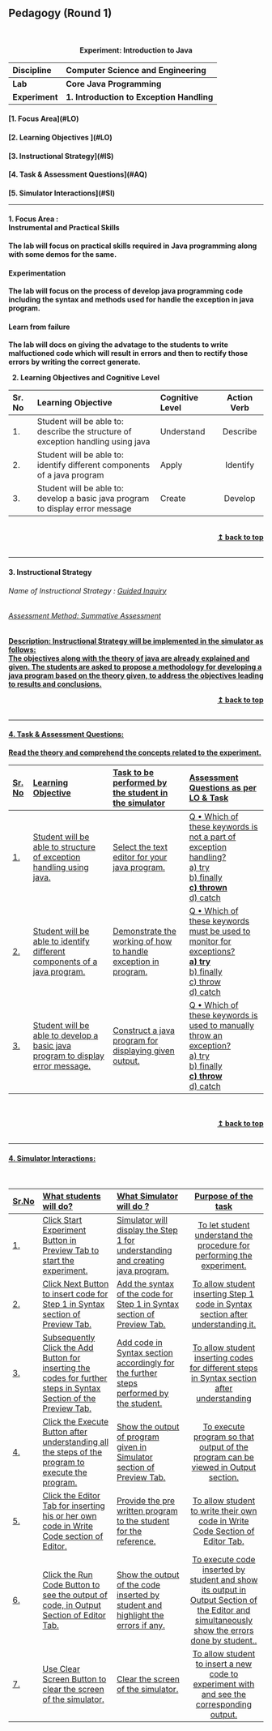 ## Pedagogy (Round 1)
<p align="center">
<br>
<br>
<b> Experiment: Introduction to Java <a name="top"></a> <br>
</p>

<b>Discipline | <b>Computer Science and Engineering
:--|:--|
<b> Lab | <b> Core Java Programming
<b> Experiment|  <b> 1. Introduction to Exception Handling


<h4> [1. Focus Area](#LO)
<h4> [2. Learning Objectives ](#LO)
<h4> [3. Instructional Strategy](#IS)
<h4> [4. Task & Assessment Questions](#AQ)
<h4> [5. Simulator Interactions](#SI)
<hr>

<a name="LO"></a>
#### 1. Focus Area : <br>Instrumental and Practical Skills
The lab will focus on practical skills required in Java programming along with some demos for the same.<br>
#### Experimentation
The lab will focus on the process of develop java programming code including the syntax and methods used for handle the exception in java program.
#### Learn from failure
The lab will docs on giving the advatage to the students to write malfuctioned code which will result in errors and then to rectify those errors by writing the correct generate.

2. Learning Objectives and Cognitive Level

Sr. No |	Learning Objective	| Cognitive Level | Action Verb
:--|:--|:--|:-:
1.| Student will be able to: <br>describe the structure of exception handling using java <br> | Understand| Describe
2.| Student will be able to: <br>identify different components of a java program<br> | Apply| Identify
3.| Student will be able to: <br>develop a basic java program to display error message | Create| Develop

<br/>
<div align="right">
    <b><a href="#top">↥ back to top</a></b>
</div>
<br/>
<hr>

<a name="IS"></a>
#### 3. Instructional Strategy
###### Name of Instructional Strategy  :  <u> Guided Inquiry 
###### Assessment Method: Summative Assessment

<u> <b>Description:</b></u> <u> Instructional Strategy will be implemented in the simulator as follows: </u>
<br>
The objectives along with the theory of java are already explained and given. The students are asked to propose a methodology for developing a java program based on the theory given, to address the objectives leading to results and conclusions.
<br/>

<div align="right">
    <b><a href="#top">↥ back to top</a></b>
</div>
<br/>
<hr>

<a name="AQ"></a>
#### 4. Task & Assessment Questions:

Read the theory and comprehend the concepts related to the experiment. 
<br>

Sr. No |	Learning Objective	| Task to be performed by <br> the student  in the simulator | Assessment Questions as per LO & Task
:--|:--|:--|:--
1.| Student will be able to structure of exception handling using java. | Select the text editor for your java program. | Q • Which of these keywords is not a part of exception handling?<br>a) try<br>b) finally<br><b>c) thrown</b><br>d) catch
2.| Student will be able to identify different components of a java program.| Demonstrate the working of how to handle exception in program. | Q • Which of these keywords must be used to monitor for exceptions? <br><b>a) try </b><br>b) finally <br>c) throw<br>d) catch
3.| Student will be able to develop a basic java program to display error message.| Construct a java program for displaying given output. | Q •	Which of these keywords is used to manually throw an exception?<br>a) try <br>b) finally <br><b>c) throw</b><br>d) catch


</div>
<br>

<br/>
<div align="right">
    <b><a href="#top">↥ back to top</a></b>
</div>
<br/>
<hr>

<a name="SI"></a>

#### 4. Simulator Interactions:
<br>

Sr.No | What students will do? | What Simulator will do ? | Purpose of the task
:--|:--|:--|:--:
1.| Click Start Experiment Button in Preview Tab to start the experiment. | Simulator will display the Step 1 for understanding and creating java program. | To let student understand the procedure for performing the experiment.<br/>
2.| Click Next Button to insert code for Step 1 in Syntax section of Preview Tab.  | Add the syntax of the code for Step 1 in Syntax section of Preview Tab. | To allow student inserting Step 1 code in Syntax section after understanding it.<br/>
3.| Subsequently Click the Add Button for inserting the codes for further steps in Syntax Section of the Preview Tab.  | Add code in Syntax section accordingly for the further steps performed by the student.   | To allow student inserting codes for different steps in Syntax section after understanding<br/>
4.| Click the Execute Button after understanding all the steps of the program to execute the program.  | Show the output of program given in Simulator section of Preview Tab. | To execute program so that output of the program can be viewed in Output section. <br/>
5.| Click the Editor Tab for inserting his or her own code in Write Code section of Editor. | Provide the pre written program to the student for the reference. | To allow student to write their own code in Write Code Section of Editor Tab.<br/>
6.| Click the Run Code Button to see the output of code, in Output Section of Editor Tab. | Show the output of the code inserted by student and highlight the errors if any. | To execute code inserted by student and show its output in Output Section of the Editor and simultaneously show the errors done by student..<br/>
7.| Use Clear Screen Button to clear the screen of the simulator. | Clear the screen of the simulator.  | To allow student to insert a new code to experiment with and see the corresponding output. <br/>

